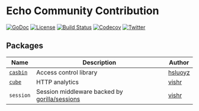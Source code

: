 # Echo Community Contribution

 [![GoDoc](http://img.shields.io/badge/go-documentation-blue.svg?style=flat-square)](http://godoc.org/github.com/labstack/echo-contrib)
 [![License](http://img.shields.io/badge/license-mit-blue.svg?style=flat-square)](https://raw.githubusercontent.com/labstack/echo-contrib/master/LICENSE)
 [![Build Status](http://img.shields.io/travis/labstack/echo-contrib.svg?style=flat-square)](https://travis-ci.org/labstack/echo-contrib)
 [![Codecov](https://img.shields.io/codecov/c/github/labstack/echo-contrib.svg?style=flat-square)](https://codecov.io/gh/labstack/echo-contrib)
 [![Twitter](https://img.shields.io/badge/twitter-@labstack-55acee.svg?style=flat-square)](https://twitter.com/labstack)

## Packages

Name | Description | Author
--- | --- | ---
[`casbin`](https://github.com/casbin/casbin) | Access control library | [hsluoyz](https://github.com/hsluoyz)
[`cube`](https://labstack.com/docs/cube) | HTTP analytics | [vishr](https://github.com/vishr)
`session` | Session middleware backed by [gorilla/sessions](https://github.com/gorilla/sessions) | [vishr](https://github.com/vishr)
